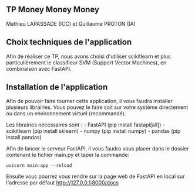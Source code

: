 TP Money Money Money
--------------------

Mathieu LAPASSADE (ICC) et Guillaume PROTON (IA)



Choix techniques de l'application
---------------------------------

Afin de réaliser ce TP, nous avons choisi d'utiliser scikitlearn et plus particulièrement le classifieur SVM (Support Vector Machines), en combinaison avec FastAPI.



Installation de l'application
-----------------------------

Afin de pouvoir faire tourner cette application, il vous faudra installer plusieurs librairies.
Vous pouvez le faire soit sur votre système directement ou dans un environnement virtuel (recommandé).

Les librairies nécessaires sont :
    - FastAPI (pip install fastapi[all])
    - scikitlearn (pip install sklearn)
    - numpy (pip install numpy)
    - pandas (pip install pandas)

Afin de lancer le serveur FastAPI, il vous faudra vous placer dans le dossier contenant le fichier main.py et taper la commande:
    
    uvicorn main:app --reload

Ensuite vous pourrez vous rendre sur la page web de FastAPI en local sur l'adresse par défaut http://127.0.0.1:8000/docs